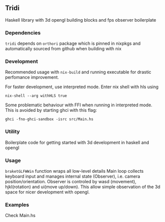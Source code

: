 ## Tridi
Haskell library with 3d opengl building blocks and fps observer boilerplate

### Dependencies
`tridi` depends on `orthori` package which is pinned in nixpkgs and automatically sourced from github when building with nix

### Development

Recommended usage with `nix-build` and running executable for drastic perfomance improvement.

For faster development, use interpreted mode.
Enter nix shell with hls using
```
nix-shell --arg withHLS true
```
Some problematic behaviour with FFI when running in interpreted mode. This is avoided by starting ghci with this flag:
```
ghci -fno-ghci-sandbox -isrc src/Main.hs
```


### Utility

Boilerplate code for getting started with 3d development in haskell and opengl

### Usage

`braketGLFWWin` function wraps all low-level details
Main loop collects keyboard input and manages internal state (Observer), i.e. camera position/orientation.
Observer is controled by wasd (movement), hjkl(rotation) and ui(move up/down).
This allow simple observation of the 3d space for nicer development with opengl.

### Examples

Check Main.hs

